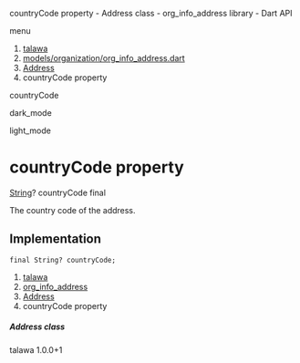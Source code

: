 




countryCode property - Address class - org\_info\_address library - Dart API







menu

1. [talawa](../../index.html)
2. [models/organization/org\_info\_address.dart](../../file-___home_harshil_Desktop_open-source_palisadoes_talawa_lib_models_organization_org_info_address/)
3. [Address](../../file-___home_harshil_Desktop_open-source_palisadoes_talawa_lib_models_organization_org_info_address/Address-class.html)
4. countryCode property

countryCode


dark\_mode

light\_mode




# countryCode property


[String](https://api.flutter.dev/flutter/dart-core/String-class.html)?
countryCode
final

The country code of the address.


## Implementation

```
final String? countryCode;
```

 


1. [talawa](../../index.html)
2. [org\_info\_address](../../file-___home_harshil_Desktop_open-source_palisadoes_talawa_lib_models_organization_org_info_address/)
3. [Address](../../file-___home_harshil_Desktop_open-source_palisadoes_talawa_lib_models_organization_org_info_address/Address-class.html)
4. countryCode property

##### Address class





talawa
1.0.0+1






